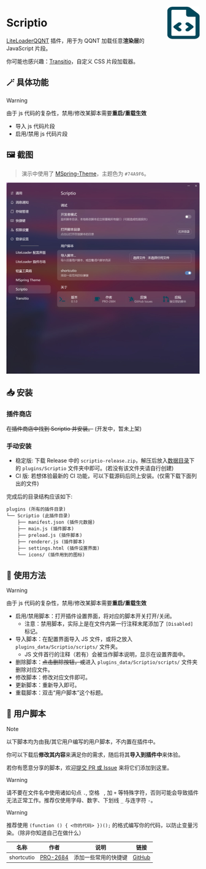 <img src="./icons/icon.svg" align="right" style="width: 6em; height: 6em;"></img>

# Scriptio

[LiteLoaderQQNT](https://github.com/mo-jinran/LiteLoaderQQNT) 插件，用于为 QQNT 加载任意**渲染层**的 JavaScript 片段。

你可能也感兴趣：[Transitio](https://github.com/PRO-2684/transitio)，自定义 CSS 片段加载器。

## 🪄 具体功能

> [!WARNING]
> 由于 js 代码的复杂性，禁用/修改某脚本需要**重启/重载生效**

- 导入 js 代码片段
- 启用/禁用 js 代码片段

## 🖼️ 截图

> 演示中使用了 [MSpring-Theme](https://github.com/MUKAPP/LiteLoaderQQNT-MSpring-Theme)，主题色为 `#74A9F6`。

![Scriptio](./attachments/settings.jpg)

## 📥 安装

### 插件商店

~~在插件商店中找到 Scriptio 并安装。~~ (开发中，暂未上架)

### 手动安装

- 稳定版: 下载 Release 中的 `scriptio-release.zip`，解压后放入[数据目录](https://github.com/mo-jinran/LiteLoaderQQNT-Plugin-Template/wiki/1.%E4%BA%86%E8%A7%A3%E6%95%B0%E6%8D%AE%E7%9B%AE%E5%BD%95%E7%BB%93%E6%9E%84#liteloader%E7%9A%84%E6%95%B0%E6%8D%AE%E7%9B%AE%E5%BD%95)下的 `plugins/Scriptio` 文件夹中即可。(若没有该文件夹请自行创建)
- CI 版: 若想体验最新的 CI 功能，可以下载源码后同上安装。(仅需下载下面列出的文件)

完成后的目录结构应该如下:

```
plugins (所有的插件目录)
└── Scriptio (此插件目录)
    ├── manifest.json (插件元数据)
    ├── main.js (插件脚本)
    ├── preload.js (插件脚本)
    ├── renderer.js (插件脚本)
    ├── settings.html (插件设置界面)
    └── icons/ (插件用到的图标)
```

## 🤔 使用方法

> [!WARNING]
> 由于 js 代码的复杂性，禁用/修改某脚本需要**重启/重载生效**

- 启用/禁用脚本：打开插件设置界面，将对应的脚本开关打开/关闭。
    - 注意：禁用脚本，实际上是在文件内第一行注释末尾添加了 `[Disabled]` 标记。
- 导入脚本：在配置界面导入 JS 文件，或将之放入 `plugins_data/Scriptio/scripts/` 文件夹。
    - JS 文件首行的注释（若有）会被当作脚本说明，显示在设置界面中。
- 删除脚本：~~点击删除按钮，或~~进入 `plugins_data/Scriptio/scripts/` 文件夹删除对应文件。
- 修改脚本：修改对应文件即可。
- 更新脚本：重新导入即可。
- 重载脚本：双击“用户脚本”这个标题。

## 📜 用户脚本

> [!NOTE]
> 以下脚本均为由我/其它用户编写的用户脚本，不内置在插件中。
>
> 你可以下载后**修改其内容**来满足你的需求，随后将其**导入到插件中**来体验。
>
> 若你有愿意分享的脚本，欢迎[提交 PR 或 Issue](https://github.com/PRO-2684/Scriptio/issues/1) 来将它们添加到这里。

> [!WARNING]
> 请不要在文件名中使用诸如句点 `.`, 空格 ` `, 加 `+` 等特殊字符，否则可能会导致插件无法正常工作。推荐仅使用字母、数字、下划线 `_` 与连字符 `-`。

> [!WARNING]
> 推荐使用 `(function () { <你的代码> })();` 的格式编写你的代码，以防止变量污染。（除非你知道自己在做什么）

| 名称 | 作者 | 说明 | 链接 |
| --- | --- | --- | --- |
| shortcutio | [PRO-2684](https://github.com/PRO-2684) | 添加一些常用的快捷键 | [GitHub](https://github.com/PRO-2684/Scriptio-user-scripts/#shortcutio) |
